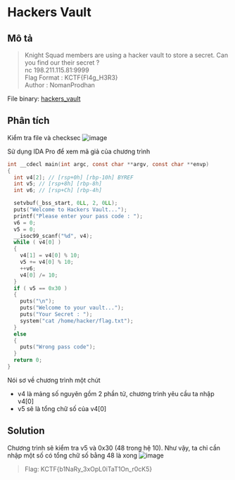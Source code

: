 # Hackers Vault
## Mô tả
> Knight Squad members are using a hacker vault to store a secret. Can you find our their secret ?            
> nc 198.211.115.81:9999            
> Flag Format : KCTF{Fl4g_H3R3}            
> Author : NomanProdhan       

File binary: [hackers_vault](https://github.com/Butterflies4/KnightCTF2022/edit/main/PWN/Hackers%20Vault/hackers_vault)

## Phân tích
Kiểm tra file và checksec
![image](https://user-images.githubusercontent.com/62021009/150630602-6e4af6a2-9708-4892-97ad-15b632d5b4e9.png)

Sử dụng IDA Pro để xem mã giả của chương trình       
```c
int __cdecl main(int argc, const char **argv, const char **envp)
{
  int v4[2]; // [rsp+0h] [rbp-10h] BYREF
  int v5; // [rsp+8h] [rbp-8h]
  int v6; // [rsp+Ch] [rbp-4h]

  setvbuf(_bss_start, 0LL, 2, 0LL);
  puts("Welcome to Hackers Vault...");
  printf("Please enter your pass code : ");
  v6 = 0;
  v5 = 0;
  __isoc99_scanf("%d", v4);
  while ( v4[0] )
  {
    v4[1] = v4[0] % 10;
    v5 += v4[0] % 10;
    ++v6;
    v4[0] /= 10;
  }
  if ( v5 == 0x30 )
  {
    puts("\n");
    puts("Welcome to your vault...");
    puts("Your Secret : ");
    system("cat /home/hacker/flag.txt");
  }
  else
  {
    puts("Wrong pass code");
  }
  return 0;
}
```
Nói sơ về chương trình một chút
- v4 là mảng số nguyên gồm 2 phần tử, chương trình yêu cầu ta nhập v4[0]
- v5 sẽ là tổng chữ số của v4[0]

## Solution
Chương trình sẽ kiểm tra v5 và 0x30 (48 trong hệ 10). Như vậy, ta chỉ cần nhập một số có tổng chữ số bằng 48 là xong
![image](https://user-images.githubusercontent.com/62021009/150630734-48bc845a-7f30-4569-80ed-8287e9e04416.png)      
> Flag: KCTF{b1NaRy_3xOpL0iTaT1On_r0cK5}
